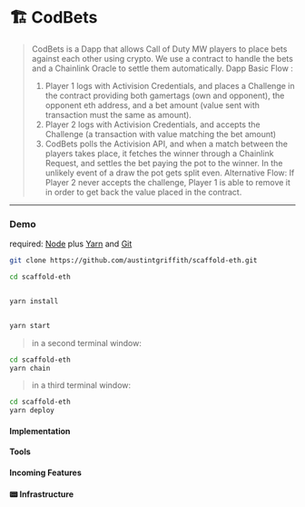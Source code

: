 # 🏗 CodBets

> CodBets is a Dapp that allows Call of Duty MW players to place bets against each other using crypto.
> We use a contract to handle the bets and a Chainlink Oracle to settle them automatically.
> Dapp Basic Flow :
> 1) Player 1 logs with Activision Credentials, and places a Challenge in the contract providing both gamertags (own and opponent), the opponent eth address, and a bet amount (value sent with transaction must the same as amount). 
> 2) Player 2 logs with Activision Credentials, and accepts the Challenge (a transaction with value matching the bet amount)
> 3) CodBets polls the Activision API, and when a match between the players takes place, it fetches the winner through a Chainlink Request, and settles the bet paying the pot to the winner. In the unlikely event of a draw the pot gets split even.
> Alternative Flow: If Player 2 never accepts the challenge, Player 1 is able to remove it in order to get back the value placed in the contract.


---


### Demo
required: [Node](https://nodejs.org/dist/latest-v12.x/) plus [Yarn](https://classic.yarnpkg.com/en/docs/install/) and [Git](https://git-scm.com/downloads)


```bash
git clone https://github.com/austintgriffith/scaffold-eth.git

cd scaffold-eth
```

```bash

yarn install

```

```bash

yarn start

```

> in a second terminal window:

```bash
cd scaffold-eth
yarn chain

```

> in a third terminal window:

```bash
cd scaffold-eth
yarn deploy

```


#### Implementation 

#### Tools

#### Incoming Features

#### 📟 Infrastructure







